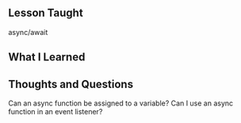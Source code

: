 ## Lesson Taught
async/await

## What I Learned


## Thoughts and Questions
Can an async function be assigned to a variable?
Can I use an async function in an event listener?
